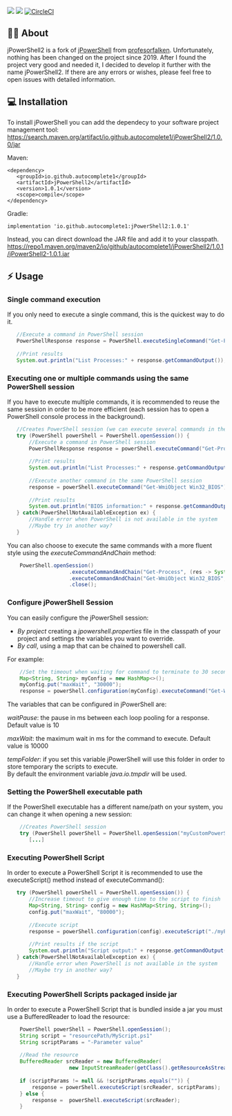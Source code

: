 
![](https://img.shields.io/maven-central/v/io.github.autocomplete1/jPowerShell2.svg)  ![](https://img.shields.io/github/license/profesorfalken/jPowerShell.svg)  [![CircleCI](https://circleci.com/gh/AutoComplete1/jPowerShell2/tree/master.svg?style=shield)](https://circleci.com/gh/AutoComplete1/jPowerShell2/tree/master)

## 🧑‍🏫 About

jPowerShell2 is a fork of [jPowerShell](https://github.com/profesorfalken/jPowerShell) from [profesorfalken](https://github.com/profesorfalken). Unfortunately, nothing has been changed on the project since 2019. After I found the project very good and needed it, I decided to develop it further with the name jPowerShell2. If there are any errors or wishes, please feel free to open issues with detailed information.

## 💻 Installation

To install jPowerShell you can add the dependecy to your software project management tool: https://search.maven.org/artifact/io.github.autocomplete1/jPowerShell2/1.0.0/jar

Maven:
 ```
<dependency> 
    <groupId>io.github.autocomplete1</groupId>
    <artifactId>jPowerShell2</artifactId>
    <version>1.0.1</version>
    <scope>compile</scope>
</dependency> 
``` 

Gradle:
```
implementation 'io.github.autocomplete1:jPowerShell2:1.0.1'
```

Instead, you can direct download the JAR file and add it to your classpath.   
https://repo1.maven.org/maven2/io/github/autocomplete1/jPowerShell2/1.0.1/jPowerShell2-1.0.1.jar

## ⚡️ Usage

### Single command execution

If you only need to execute a single command, this is the quickest way to do it.

```java  
   //Execute a command in PowerShell session  
   PowerShellResponse response = PowerShell.executeSingleCommand("Get-Process");  
  
   //Print results  
   System.out.println("List Processes:" + response.getCommandOutput());  
```  

### Executing one or multiple commands using the same PowerShell session

If you have to execute multiple commands, it is recommended to reuse the same session in order to be more efficient (each session has to open a PowerShell console process in the background).

```java  
   //Creates PowerShell session (we can execute several commands in the same session)  
   try (PowerShell powerShell = PowerShell.openSession()) {  
       //Execute a command in PowerShell session  
       PowerShellResponse response = powerShell.executeCommand("Get-Process");  
  
       //Print results  
       System.out.println("List Processes:" + response.getCommandOutput());  
  
       //Execute another command in the same PowerShell session  
       response = powerShell.executeCommand("Get-WmiObject Win32_BIOS");  
  
       //Print results  
       System.out.println("BIOS information:" + response.getCommandOutput());  
   } catch(PowerShellNotAvailableException ex) {  
       //Handle error when PowerShell is not available in the system  
       //Maybe try in another way?  
   }  
```  

You can also choose to execute the same commands with a more fluent style using the _executeCommandAndChain_ method:

```java  
    PowerShell.openSession()  
                    .executeCommandAndChain("Get-Process", (res -> System.out.println("List Processes:" + res.getCommandOutput())))  
                    .executeCommandAndChain("Get-WmiObject Win32_BIOS", (res -> System.out.println("BIOS information:" + res.getCommandOutput())))  
                    .close();  
```  

### Configure jPowerShell Session

You can easily configure the jPowerShell session:

* *By project* creating a _jpowershell.properties_ file in the classpath of your project and settings the variables you want to override.
* *By call*, using a map that can be chained to powershell call.

For example:

```java  
    //Set the timeout when waiting for command to terminate to 30 seconds instead of 10 (default value)  
    Map<String, String> myConfig = new HashMap<>();  
    myConfig.put("maxWait", "30000");  
    response = powerShell.configuration(myConfig).executeCommand("Get-WmiObject Win32_BIOS");  
```  

The variables that can be configured in jPowerShell are:

*waitPause*: the pause in ms between each loop pooling for a response. Default value is 10

*maxWait*: the maximum wait in ms for the command to execute. Default value is 10000

*tempFolder*: if you set this variable jPowerShell will use this folder in order to store temporary the scripts to execute.  
By default the environment variable _java.io.tmpdir_ will be used.

### Setting the PowerShell executable path

If the PowerShell executable has a different name/path on your system, you can change it when opening a new session:

```java  
    //Creates PowerShell session  
    try (PowerShell powerShell = PowerShell.openSession("myCustomPowerShellExecutable.exe")) {  
       [...]  
```  

### Executing PowerShell Script

In order to execute a PowerShell Script it is recommended to use the executeScript() method instead of executeCommand():

```java  
   try (PowerShell powerShell = PowerShell.openSession()) {         
       //Increase timeout to give enough time to the script to finish  
       Map<String, String> config = new HashMap<String, String>();  
       config.put("maxWait", "80000");  
         
       //Execute script  
       response = powerShell.configuration(config).executeScript("./myPath/MyScript.ps1");  
         
       //Print results if the script  
       System.out.println("Script output:" + response.getCommandOutput());  
   } catch(PowerShellNotAvailableException ex) {  
       //Handle error when PowerShell is not available in the system  
       //Maybe try in another way?  
   }  
```  

### Executing PowerShell Scripts packaged inside jar

In order to execute a PowerShell Script that is bundled inside a jar you must use a BufferedReader to load the resource:

```java  
    PowerShell powerShell = PowerShell.openSession();  
    String script = "resourcePath/MyScript.ps1"  
    String scriptParams = "-Parameter value"  
  
    //Read the resource  
    BufferedReader srcReader = new BufferedReader(  
                    new InputStreamReader(getClass().getResourceAsStream(script)));  
  
    if (scriptParams != null && !scriptParams.equals("")) {  
        response = powerShell.executeScript(srcReader, scriptParams);  
    } else {  
        response =  powerShell.executeScript(srcReader);  
    }  
```
